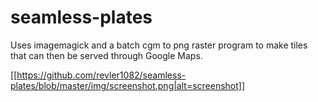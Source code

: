 # seamless-plates

Uses imagemagick and a batch cgm to png raster program to make tiles that can then be served through Google Maps.

[[https://github.com/revler1082/seamless-plates/blob/master/img/screenshot.png|alt=screenshot]]
